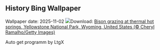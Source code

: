 ## History Bing Wallpaper
Wallpaper date: 2025-11-02
![](https://www.bing.com/th?id=OHR.BisonSprings_EN-CA2849126992_UHD.jpg&w=1000)Download: [Bison grazing at thermal hot springs, Yellowstone National Park, Wyoming, United States (© Cheryl Ramalho/Getty Images)](https://www.bing.com/th?id=OHR.BisonSprings_EN-CA2849126992_UHD.jpg)

Auto get programm by LtgX
